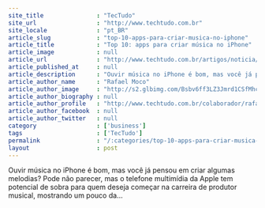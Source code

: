 ```yaml
---
site_title               : "TecTudo"
site_url                 : "http://www.techtudo.com.br"
site_locale              : "pt_BR"
article_slug             : "top-10-apps-para-criar-musica-no-iphone"
article_title            : "Top 10: apps para criar música no iPhone"
article_image            : null
article_url              : "http://www.techtudo.com.br/artigos/noticia/2012/05/top-10-apps-para-criar-musica-no-iphone.html"
article_published_at     : null
article_description      : "Ouvir música no iPhone é bom, mas você já pensou em criar algumas melodias? Pode não parecer, mas o telefone multimídia da Apple tem potencial de sobra para quem deseja começar na carreira de produtor musical, mostrando um pouco da..."
article_author_name      : "Rafael Moco"
article_author_image     : "http://s2.glbimg.com/Bsbv6ff3LZ3Jmrd1CSfMhc3y2vY=/30x30/s2.glbimg.com/seIwXMJi9HxCoM0P7Xvvl5rEn7I=/140x140/s.glbimg.com/po/tt2/f/original/2013/11/12/logo_cc_140_7.png"
article_author_biography : null
article_author_profile   : "http://www.techtudo.com.br/colaborador/rafael-moco.html"
article_author_facebook  : null
article_author_twitter   : null
category                 : ['business']
tags                     : ['TecTudo']
permalink                : "/:categories/top-10-apps-para-criar-musica-no-iphone/"
layout                   : post
---
```


Ouvir música no iPhone é bom, mas você já pensou em criar algumas melodias? Pode não parecer, mas o telefone multimídia da Apple tem potencial de sobra para quem deseja começar na carreira de produtor musical, mostrando um pouco da...
